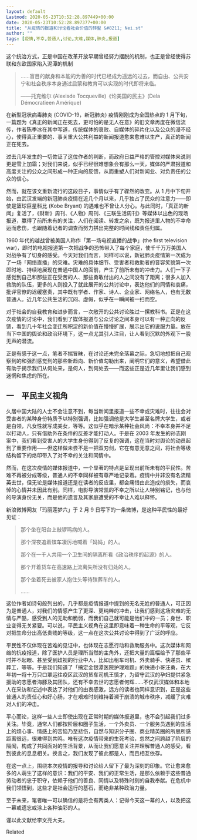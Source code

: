```yaml
---
layout: default
Lastmod: 2020-05-23T10:52:28.897449+00:00
date: 2020-05-23T10:52:28.897377+00:00
title: "从疫情的报道和讨论看社会价值的转型 &#8211; Nei.st"
author: ""
tags: [疫情,不幸,普通人,讨论,灾难,媒体,肺炎,报道]
---
```


这个统治方式，正是中国在改革开放早期曾经努力摆脱的机制，也正是曾经使得苏联和东欧国家陷入泥潭的机制

> ……盲目的献身和本能的为善的时代已经成为遥远的过去，而自由、公共安宁和社会秩序本身通过启蒙和教育可以实现的时代即将来临。
> 
> ——托克维尔 (Alexisde Tocqueville)《论美国的民主》(Dela Démocratieen Amérique)

在新型冠状病毒肺炎 (COVID-19，新冠肺炎) 疫情刚刚成为全国热点的 1 月下旬，一篇题为《真正的新闻正在死去，更可怕的是无人在意》的旧文章再度在微信流传，作者陈季冰在其中写道，传统媒体的衰败、自媒体的碎片化以及公众的漫不经心，使得真正重要的、事关重大公共利益的新闻报道愈来愈难以生产，真正的新闻正在死去。

过去几年发生的一切佐证了这位作者的判断，而政府日益严格的管控对媒体来说则更是雪上加霜；对我们来说，似乎已经很难想象会有那么一天，媒体的严肃报道和高度关注的公众之间形成一种正向的反馈，从而重塑人们对新闻业、对负责任的公众的信心。

然而，就在该文重新流行的这段日子，事情似乎有了骤然的改变。从 1 月中下旬开始，由武汉发端的新冠肺炎疫情在近几个月以来，几乎独占了民众的注意力——即使是篮球巨星科比 (Kobe Bryant) 的遇难也不曾让人分心。与此同时，「真正的新闻」复活了，《财新》周刊、《人物》周刊、《三联生活周刊》等媒体以出色的现场报道，赢得了前所未有的关注，人们在阅读、转发之余，既为报道里人物的不幸命运而悲伤，也跟随着记者的调查而努力拼出完整的时间线和责任归属。

1960 年代的越战曾被美国人称作「第一场电视直播的战争」(the first television war)，即时的电视报道第一次把战争的恐怖带入了每个家庭，使千千万万美国人对战争有了切身的感受。今天对我们而言，同样可以说，新冠肺炎疫情第一次成为了一场「网络直播」的灾难。灾难的具体细节、受害者和救助者的音容笑貌第一次即时地、持续地展现在普通中国人的面前，产生了前所未有的冲击力。人们一下子感觉到自己和那些正在受苦的人、那些勇敢付出的人之间没有了距离；很多人加入救助的队伍，更多的人则投入了就此展开的公共讨论中，表达他们的同情和哀痛，批评官僚的迟缓塞责，其中既有学者、作家、诗人、企业家、网络名人，也有无数普通人。近几年公共生活的沉闷、虚假，似乎在一瞬间被一扫而空。

对于社会的自我教育和进步而言，一次敞开的公共讨论胜过一摞教科书。正是在这次疫情的讨论中，我们看到了媒体报道与公众讨论之间本身可以有一种正向的反馈，看到几十年社会变迁所积淀的新价值在慢慢扩展，展示出它的说服力量。放在当下中国的舆论和政治环境下，这一点尤其引人注目，让人看到沉默的外观下一股无声的潜流。

正是有感于这一点，笔者不揣冒昧，在讨论还未完全落幕之际，急切地想把自己观察到的和强烈感觉到的那些新趋向、新价值勾勒出来，阐明它们的意义，希望借此有助于揭示我们从何处来，是何人，到何处去——而这些正是近几年里让我们感到迷惘和焦虑的所在。

一　平民主义视角
--------

久居中国大陆的人士不会注意不到，每当新闻里报道一些不幸或灾难时，往往会对受害者的某种身份特质予以特别强调，比如强调他是大学生甚至名牌大学生，或者是白领，凡女性就写成美女，等等。这似乎在暗示某种社会风尚：不幸本身并不足以打动人，只有借助外在条件的反差才能打动人。于是在 2003 年发生的孙志刚案中，我们看到受害人的大学生身份得到了反复的强调，这在当时对舆论的动员起到了重要作用——但这样做未尝不是一把双刃剑，它在有意无意之间，将社会等级结构留下的烙印带入了对不幸的关注和同情中。

然而，在这次疫情的媒体报道中，一个显著的特点是呈现出前所未有的平民性。苦难不再被分成等级，普通人的不幸同样被有尊严地记录着。疫情中并非没有名流精英去世，但无论是媒体报道还是在读者的反应里，都会痛惜由此造成的损失，而哀悼的心情并未因此有别。同样，电影导演常凯的不幸之所以让人特别铭记，也与他的导演身份无关，而是他的遗言及其家庭遭受的不幸让人难以释怀。

新浪微博网友「玛丽莲梦六」于 2 月 9 日写下的一条微博，是这种平民性的最好见证：

> 那个坐在阳台上敲锣鸣病的人。
> 
> 那个深夜追着殡车凄厉地喊着「妈妈」的人。
> 
> 那个在一千人共用一个卫生间的隔离所看《政治秩序的起源》的人。
> 
> 那个开着货车在高速路上流离失所没有归处的人。
> 
> 那个坐着死去被家人抱住头等待殡葬车的人。
> 
> ……

这位作者如诗句般列出的，几乎都是疫情报道中提到的无名无姓的普通人，可正因为是普通人，对我们的情感产生了更深、更纯粹的冲击，让我们感到这场灾难的无情与严酷，感受到人的无助和脆弱，而我们自己就可能是他们中的一员；身世、职业变得无关紧要。可以说，平民主义视角在这里即意味着一种生命的平等观，它反对把生命分出高低贵贱的等级，这一点在这次公共讨论中得到了广泛的呼应。

平民性不仅体现在苦难的见证中，也体现在志愿行动和救助服务中。这次媒体和网络的抗疫报道，除了医护人员是理所当然的主角外，还把大量的篇幅给予了那些平时并不起眼、甚至受到歧视的行业中人，比如出租车司机、外卖骑手、快递员、殡葬工，等等。于是我们知道了「搞定金银潭医院护理难题」的快递小哥汪勇，在大年初一将十万只口罩运往疫区武汉的货车司机王慎才，为留守武汉的孕妇提供紧急援助的志愿者海豚及其团队，还有不幸去世的志愿者何辉……不仅武汉媒体和本地人在采访和记述中表达了对他们的由衷感激，远方的读者也同样意识到，正是这些普通人的责任心和好心肠，才在艰难时刻维持着濒于崩溃的城市秩序，减缓了灾难对人们的冲击。

平心而论，这样一些人士即使出现在正常时期的媒体报道里，也不会引起我们过多关注。毕竟，通常人们都按阶层和圈子生活，一个外卖员、一个服务员遇到的生活上的烦心事、情感上的苦恼乃至悲伤，自然与知识分子圈、商业精英圈的所思所感距离很远，很难得到共鸣。唯有这次疫情带来的生死考验，忽然之间跨越了阶层的隔阂，构成了共同面对的生活背景，从而让我们愿意关注并理解普通人的感受，看到彼此的息息相关。换言之，我们发现了彼此都是人，而且相互依存。

在这一点上，围绕本次疫情的报导和讨论给人留下了最为深刻的印象。它让愈来愈多的人萌生了这样的意识：我们的平安、我们的正常生活，是那么依赖于这些普通劳动者的忠于职守，依赖于他们的善良、同情以及特殊时刻的自我奉献。在危机中我们领悟到，这些才是社会运行的基石，而绝非某种政治力量。

至于未来，笔者唯一可以确信的是将会有两类人：记得今天这一幕的人，以及把这一幕或遗忘或涂上各种油彩的人。

谨以此文献给李文亮大夫。

Related

